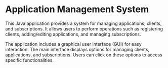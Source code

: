 # Application Management System

This Java application provides a system for managing applications, clients, and subscriptions. It allows users to perform operations such as registering clients, adding/editing applications, and managing subscriptions.

The application includes a graphical user interface (GUI) for easy interaction. The main interface displays options for managing clients, applications, and subscriptions. Users can click on these options to access specific functionalities.

